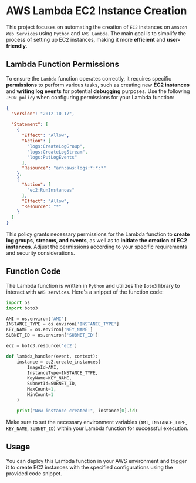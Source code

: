 # AWS Lambda EC2 Instance Creation

This project focuses on automating the creation of `EC2` instances on `Amazon Web Services` using `Python` and `AWS Lambda`. The main goal is to simplify the process of setting up EC2 instances, making it more **efficient** and **user-friendly**.

## Lambda Function Permissions

To ensure the `Lambda` function operates correctly, it requires specific **permissions** to perform various tasks, such as creating new **EC2 instances** and **writing log events** for potential **debugging** purposes. Use the following `JSON policy` when configuring permissions for your Lambda function:

```json
{
  "Version": "2012-10-17",
  
  "Statement": [
    {
      "Effect": "Allow",
      "Action": [
        "logs:CreateLogGroup",
        "logs:CreateLogStream",
        "logs:PutLogEvents"
      ],
      "Resource": "arn:aws:logs:*:*:*"
    },
    {
      "Action": [
        "ec2:RunInstances"
      ],
      "Effect": "Allow",
      "Resource": "*"
    }
  ]
}
```

This policy grants necessary permissions for the Lambda function to **create log groups**, **streams**, **and events**, as well as to **initiate the creation of EC2 instances**. Adjust the permissions according to your specific requirements and security considerations.

## Function Code

The Lambda function is written in `Python` and utilizes the `Boto3` library to interact with `AWS services`. Here's a snippet of the function code:

```python
import os
import boto3

AMI = os.environ['AMI']
INSTANCE_TYPE = os.environ['INSTANCE_TYPE']
KEY_NAME = os.environ['KEY_NAME']
SUBNET_ID = os.environ['SUBNET_ID']

ec2 = boto3.resource('ec2')

def lambda_handler(event, context):
    instance = ec2.create_instances(
        ImageId=AMI,
        InstanceType=INSTANCE_TYPE,
        KeyName=KEY_NAME,
        SubnetId=SUBNET_ID,
        MaxCount=1,
        MinCount=1
    )

    print("New instance created:", instance[0].id)
```

Make sure to set the necessary environment variables (`AMI`, `INSTANCE_TYPE`, `KEY_NAME`, `SUBNET_ID`) within your Lambda function for successful execution.

## Usage

You can deploy this Lambda function in your AWS environment and trigger it to create EC2 instances with the specified configurations using the provided code snippet.
